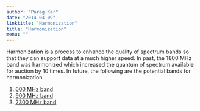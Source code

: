 ```yaml
---
author: "Parag Kar"
date: "2014-04-09"
linktitle: "Harmonization"
title: "Harmonization"
menu: ""
---
```



Harmonization is a process to enhance the quality of spectrum bands so that they can support data at a much higher speed. In past, the 1800 MHz band was harmonized which increased the quantum of spectrum available for auction by 10 times. In future, the following are the potential bands for harmonization.

1. [600 MHz band](https://paragkar.wordpress.com/600-mhz/)
1. [900 MHz band](https://paragkar.wordpress.com/900-mhz-2/)
1. [2300 MHz band](https://paragkar.wordpress.com/2300-mhz-2/)


